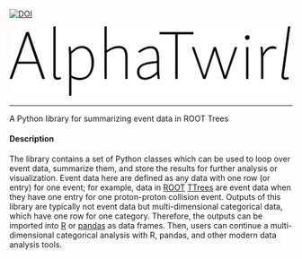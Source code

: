 [![DOI](https://zenodo.org/badge/DOI/10.5281/zenodo.290223.svg)](https://doi.org/10.5281/zenodo.290223)

[<img src="images/AlphaTwirl.png" width="500">](images/AlphaTwirl.png?raw=true)

---

A Python library for summarizing event data in ROOT Trees

#### Description
The library contains a set of Python classes which can be used to loop over event data, summarize them, and store the results for further analysis or visualization. Event data here are defined as any data with one row (or entry) for one event; for example, data in [ROOT](https://root.cern.ch/) [TTrees](https://root.cern.ch/doc/master/classTTree.html) are event data when they have one entry for one proton-proton collision event. Outputs of this library are typically not event data but multi-dimensional categorical data, which have one row for one category. Therefore, the outputs can be imported into [R](https://www.r-project.org/) or [pandas](http://pandas.pydata.org/) as data frames. Then, users can continue a multi-dimensional categorical analysis with R, pandas, and other modern data analysis tools.
